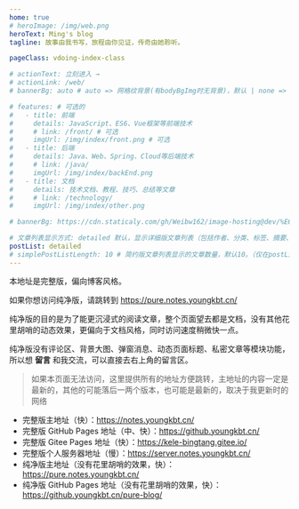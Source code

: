 ```yaml
---
home: true
# heroImage: /img/web.png
heroText: Ming's blog
tagline: 故事由我书写，旅程由你见证，传奇由她聆听。

pageClass: vdoing-index-class

# actionText: 立刻进入 →
# actionLink: /web/
# bannerBg: auto # auto => 网格纹背景(有bodyBgImg时无背景)，默认 | none => 无 | '大图地址' | background: 自定义背景样式       提示：如发现文本颜色不适应你的背景时可以到palette.styl修改$bannerTextColor变量

# features: # 可选的
#   - title: 前端
#     details: JavaScript、ES6、Vue框架等前端技术
#     # link: /front/ # 可选
#     imgUrl: /img/index/front.png # 可选
#   - title: 后端
#     details: Java、Web、Spring、Cloud等后端技术
#     # link: /java/
#     imgUrl: /img/index/backEnd.png
#   - title: 文档
#     details: 技术文档、教程、技巧、总结等文章
#     # link: /technology/
#     imgUrl: /img/index/other.png

# bannerBg: https://cdn.staticaly.com/gh/Weibw162/image-hosting@dev/%E6%9D%82%E5%BD%95/%E4%BC%8A%E8%95%BE%E9%9B%85.5vklmk9v83o0.webp   # 背景图，长度是整个屏幕

# 文章列表显示方式: detailed 默认，显示详细版文章列表（包括作者、分类、标签、摘要、分页等）| simple => 显示简约版文章列表（仅标题和日期）| none 不显示文章列表
postList: detailed
# simplePostListLength: 10 # 简约版文章列表显示的文章数量，默认10。（仅在postList设置为simple时生效）
---
```



<!-- 网页左下角动态gif 小熊猫挥手 -->
<!-- <img src="/img/panda-waving.png" class="panda no-zoom" style="width: 130px;height: 115px;opacity: 0.8;margin-bottom: -4px;padding-bottom:0;position: fixed;bottom: 0;left: 0.5rem;z-index: 1;"> -->


本地址是完整版，偏向博客风格。

如果你想访问纯净版，请跳转到 <https://pure.notes.youngkbt.cn/>

纯净版的目的是为了能更沉浸式的阅读文章，整个页面望去都是文档，没有其他花里胡哨的动态效果，更偏向于文档风格，同时访问速度稍微快一点。

纯净版没有评论区、背景大图、弹窗消息、动态页面标题、私密文章等模块功能，所以想 **留言** 和我交流，可以直接去右上角的留言区。

> 如果本页面无法访问，这里提供所有的地址方便跳转，主地址的内容一定是最新的，其他的可能落后一两个版本，也可能是最新的，取决于我更新时的网络

- 完整版主地址（快）：<https://notes.youngkbt.cn/>
- 完整版 GitHub Pages 地址（中、快）：<https://github.youngkbt.cn/>
- 完整版 Gitee Pages 地址（快）：<https://kele-bingtang.gitee.io/>
- 完整版个人服务器地址（慢）：<https://server.notes.youngkbt.cn/>
- 纯净版主地址（没有花里胡哨的效果，快）：<https://pure.notes.youngkbt.cn/>
- 纯净版 GitHub Pages 地址（没有花里胡哨的效果，快）：<https://github.youngkbt.cn/pure-blog/>

<ClientOnly>
  <WebInfo />
  <IndexBigImg />
  <!-- <Fantasy index="true" /> -->
</ClientOnly>

<script>
// 已经不再使用
/*
触发全屏相关的代码
export default {
  mounted() {
    this.fullScreen();
    // 监听滚动
    window.addEventListener('scroll', () => {
      const index_class = document.getElementsByClassName('vdoing-index-class')[0];
      if(index_class){
        if(document.documentElement.scrollTop == 0){
          this.fullScreen();
        }else{
          this.exitScreen();
        }
      }
   });
  },
  watch: {
    $route(to, from) {
      if (to.path == "/" && Object.keys(this.$route.query).length == 0) {
       // 监听滚动
        window.addEventListener('scroll', () => {
          if(document.documentElement.scrollTop == 0){
            this.fullScreen();
          }else{
            this.exitScreen();
          }
        });
        this.fullScreen();
      }
    },
  },
  methods: {
    // 进入全屏
    fullScreen() {
      var el = document.documentElement;
      var rfs = el.requestFullScreen || el.webkitRequestFullScreen || el.mozRequestFullScreen || el.msRequestFullScreen;
      if (rfs) {
        rfs.call(el);
      } else if (typeof window.ActiveXObject !== "undefined") {
        // for IE，这里其实就是模拟了按下键盘的 F11，使浏览器全屏
        var wscript = new ActiveXObject("WScript.Shell");
        if (wscript != null) {
          wscript.SendKeys("{F11}");
        }
      }
    },
    // 退出全屏
    exitScreen() {
      var el = document;
      var cfs = el.cancelFullScreen || el.webkitCancelFullScreen || el.mozCancelFullScreen || el.exitFullScreen;
      if (cfs) {
        cfs.call(el);
      } else if (typeof window.ActiveXObject !== "undefined") {
        // for IE，这里和 fullScreen 相同，模拟按下 F11 键退出全屏
        var wscript = new ActiveXObject("WScript.Shell");
        if (wscript != null) {
          wscript.SendKeys("{F11}");
        }
      }
    }
  },
}
*/

</script>
